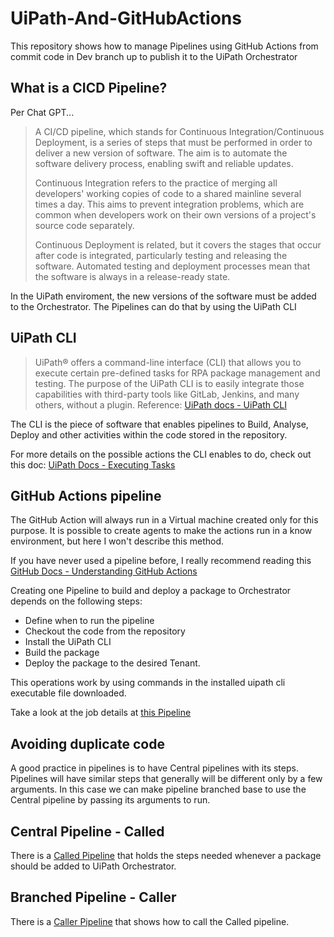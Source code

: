 # UiPath-And-GitHubActions

This repository shows how to manage Pipelines using GitHub Actions from commit code in Dev branch up to publish it to the UiPath Orchestrator

## What is a CICD Pipeline?
Per Chat GPT...
> A CI/CD pipeline, which stands for Continuous Integration/Continuous Deployment, is a series of steps that must be performed in order to deliver a new version of software. The aim is to automate the software delivery process, enabling swift and reliable updates.
> 
> Continuous Integration refers to the practice of merging all developers' working copies of code to a shared mainline several times a day. This aims to prevent integration problems, which are common when developers work on their own versions of a project's source code separately.
> 
> Continuous Deployment is related, but it covers the stages that occur after code is integrated, particularly testing and releasing the software. Automated testing and deployment processes mean that the software is always in a release-ready state.

In the UiPath enviroment, the new versions of the software must be added to the Orchestrator. The Pipelines can do that by using the UiPath CLI

## UiPath CLI
> UiPath® offers a command-line interface (CLI) that allows you to execute certain pre-defined tasks for RPA package management and testing. The purpose of the UiPath CLI is to easily integrate those capabilities with third-party tools like GitLab, Jenkins, and many others, without a plugin. 
> Reference: [UiPath docs - UiPath CLI](https://docs.uipath.com/automation-ops/automation-cloud/latest/user-guide/uipath-command-line-interface)

The CLI is the piece of software that enables pipelines to Build, Analyse, Deploy and other activities within the code stored in the repository.

For more details on the possible actions the CLI enables to do, check out this doc: [UiPath Docs - Executing Tasks](https://docs.uipath.com/automation-ops/automation-cloud/latest/user-guide/executing-tasks-cli#analyzing-a-project)

## GitHub Actions pipeline
The GitHub Action will always run in a Virtual machine created only for this purpose. It is possible to create agents to make the actions run in a know environment, but here I won't describe this method.

If you have never used a pipeline before, I really recommend reading this [GitHub Docs - Understanding GitHub Actions](https://docs.github.com/en/actions/writing-workflows/quickstart) 

Creating one Pipeline to build and deploy a package to Orchestrator depends on the following steps:
- Define when to run the pipeline
- Checkout the code from the repository
- Install the UiPath CLI
- Build the package
- Deploy the package to the desired Tenant.

This operations work by using commands in the installed uipath cli executable file downloaded.

Take a look at the job details at [this Pipeline](https://github.com/SamuelAtUiPath/Actions-Pipelines/blob/main/.github/workflows/called-pipeline.yml)

## Avoiding duplicate code
A good practice in pipelines is to have Central pipelines with its steps. Pipelines will have similar steps that generally will be different only by a few arguments.
In this case we can make pipeline branched base to use the Central pipeline by passing its arguments to run.

## Central Pipeline - Called
There is a [Called Pipeline](https://github.com/SamuelAtUiPath/Actions-Pipelines/blob/main/.github/workflows/called-pipeline.yml) that holds the steps needed whenever a package should be added to UiPath Orchestrator.

## Branched Pipeline - Caller
There is a [Caller Pipeline](https://github.com/SamuelAtUiPath/UiPath-And-GitHubActions/blob/test/.github/workflows/caller-pipeline.yml) that shows how to call the Called pipeline.
